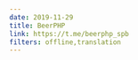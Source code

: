 ```yaml
---
date: 2019-11-29
title: BeerPHP
link: https://t.me/beerphp_spb
filters: offline,translation
---
```

